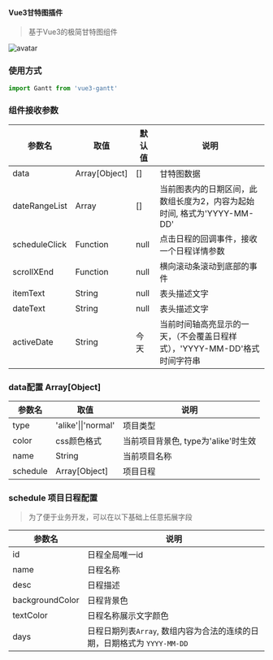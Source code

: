 #### Vue3甘特图插件
> 基于Vue3的极简甘特图组件

![avatar](https://blog.ddamy.com/assets/img/gantt.jpeg)

### 使用方式
```js
import Gantt from 'vue3-gantt'
```

### 组件接收参数

| 参数名 | 取值 | 默认值 |说明 |
| ------ | ------ | ------ | ------ |
| data | Array[Object] | [] | 甘特图数据 |
| dateRangeList | Array | [] | 当前图表内的日期区间，此数组长度为2，内容为起始时间, 格式为'YYYY-MM-DD' |
| scheduleClick | Function | null | 点击日程的回调事件，接收一个日程详情参数 |
| scrollXEnd | Function | null | 横向滚动条滚动到底部的事件 |
| itemText | String | null | 表头描述文字 |
| dateText | String | null | 表头描述文字 |
| activeDate | String | 今天 | 当前时间轴高亮显示的一天，（不会覆盖日程样式），'YYYY-MM-DD'格式时间字符串 |

### data配置 Array[Object]

| 参数名 | 取值  |说明 |
| ------ | ------ | ------ |
| type | 'alike'\|\|'normal' | 项目类型 |
| color | css颜色格式 | 当前项目背景色, type为'alike'时生效 |
| name | String | 当前项目名称 |
| schedule | Array[Object] | 项目日程 |

### schedule 项目日程配置

> 为了便于业务开发，可以在以下基础上任意拓展字段

| 参数名 |说明 |
| ------ | -------------------- |
| id | 日程全局唯一id |
| name | 日程名称 |
| desc | 日程描述 |
| backgroundColor | 日程背景色 |
| textColor | 日程名称展示文字颜色 |
| days | 日程日期列表`Array`, 数组内容为合法的连续的日期，日期格式为 `YYYY-MM-DD` |
